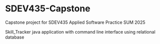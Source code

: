 # SDEV435-Capstone
Capstone project for SDEV435 Applied Software Practice SUM 2025

Skill_Tracker java application with command line interface using relational database